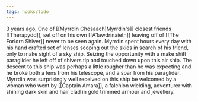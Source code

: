```yaml
---
tags: hooks/todo
---
```


3 years ago, One of [[Myrrdin Chosaach|Myrrdin's]] closest friends [[Therapydd]], set off on his own [[A'lawdrinaieth]] leaving off of [[The Forlorn Shiver]] never to be seen again. Myrrdin spent hours every day with his hand crafted set of lenses scoping out the skies in search of his friend, only to make sight of a sky ship. Seizing the opportunity with a make shift paraglider he left off of shivers tip and touched down upon this air ship. The descent to this ship was perhaps a little rougher than he was expecting and he broke both a lens from his telescope, and a spar from his paraglider. Myrrdin was surprisingly well received on this ship be welcomed by a woman who went by [[Captain Amara]], a falchion wielding, adventurer with shining dark skin and hair clad in gold trimmed armour and jewellery.